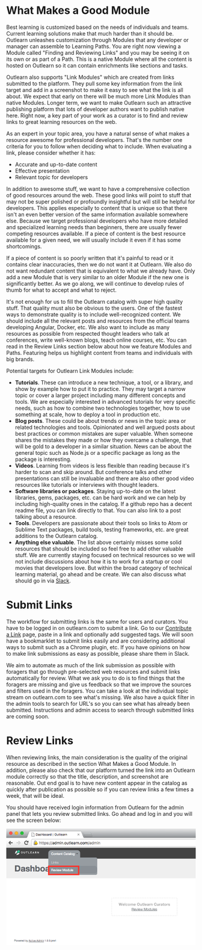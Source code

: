 <!--
{
"name": "modules",
"version" : "0.1",
"title" : "Finding and Reviewing Links",
"description" : "Outlearn's master plan for finding all the awesomeness out there.",
"freshnessDate" : 2015-10-06,
"license" : "All Rights Reserved"
}
-->

<!-- @section -->

# What Makes a Good Module

Best learning is customized based on the needs of individuals and teams. Current learning solutions make that much harder than it should be. Outlearn unleashes customization through Modules that any developer or manager can assemble to Learning Paths. You are right now viewing a Module called "Finding and Reviewing Links" and you may be seeing it on its own or as part of a Path. This is a native Module where all the content is hosted on Outlearn so it can contain enrichments like sections and tasks.

Outlearn also supports "Link Modules" which are created from links submitted to the platform. They pull some key information from the link target and add in a screenshot to make it easy to see what the link is all about. We expect that early on there will be much more Link Modules than native Modules. Longer term, we want to make Outlearn such an attractive publishing platform that lots of developer authors want to publish native here. Right now, a key part of your work as a curator is to find and review links to great learning resources on the web.

As an expert in your topic area, you have a natural sense of what makes a resource awesome for professional developers. That's the number one criteria for you to follow when deciding what to include. When evaluating a link, please consider whether it has:

* Accurate and up-to-date content
* Effective presentation
* Relevant topic for developers

In addition to awesome stuff, we want to have a comprehensive collection of good resources around the web. These good links will point to stuff that may not be super polished or profoundly insightful but will still be helpful for developers. This applies especially to content that is unique so that there isn't an even better version of the same information available somewhere else. Because we target professional developers who have more detailed and specialized learning needs than beginners, there are usually fewer competing resources available. If a piece of content is the best resource available for a given need, we will usually include it even if it has some shortcomings.

If a piece of content is so poorly written that it's painful to read or it contains clear inaccuracies, then we do not want it at Outlearn. We also do not want redundant content that is equivalent to what we already have. Only add a new Module that is very similar to an older Module if the new one is significantly better. As we go along, we will continue to develop rules of thumb for what to accept and what to reject.

It's not enough for us to fill the Outlearn catalog with super high quality stuff. That quality must also be obvious to the users. One of the fastest ways to demonstrate quality is to include well-recognized content. We should include all the relevant posts and resources from the official teams developing Angular, Docker, etc. We also want to include as many resources as possible from respected thought leaders who talk at conferences, write well-known blogs, teach online courses, etc. You can read in the Review Links section below about how we feature Modules and Paths. Featuring helps us highlight content from teams and individuals with big brands.

Potential targets for Outlearn Link Modules include:

* **Tutorials**. These can introduce a new technique, a tool, or a library, and show by example how to put it to practice. They may target a narrow topic or cover a larger project including many different concepts and tools. We are especially interested in advanced tutorials for very specific needs, such as how to combine two technologies together, how to use something at scale, how to deploy a tool in production etc.
* **Blog posts**. These could be about trends or news in the topic area or related technologies and tools. Opinionated and well argued posts about best practices or common mistakes are super valuable. When someone shares the mistakes they made or how they overcame a challenge, that will be gold to a developer in a similar situation. News can be about the general topic such as Node.js or a specific package as long as the package is interesting.
* **Videos**. Learning from videos is less flexible than reading because it's harder to scan and skip around. But conference talks and other presentations can still be invaluable and there are also other good video resources like tutorials or interviews with thought leaders.
* **Software libraries or packages**. Staying up-to-date on the latest libraries, gems, packages, etc. can be hard work and we can help by including high-quality ones in the catalog. If a github repo has a decent readme file, you can link directly to that. You can also link to a post talking about a resource.
* **Tools**. Developers are passionate about their tools so links to Atom or Sublime Text packages, build tools, testing frameworks, etc. are great additions to the Outlearn catalog.
* **Anything else valuable**. The list above certainly misses some solid resources that should be included so feel free to add other valuable stuff.
We are currently staying focused on technical resources so we will not include discussions about how it is to work for a startup or cool movies that developers love. But within the broad category of technical learning material, go ahead and be create. We can also discuss what should go in via [Slack](https://outlearn.slack.com/messages/curators/).

<!-- @section -->

# Submit Links

The workflow for submitting links is the same for users and curators. You have to be logged in on outlearn.com to submit a link. Go to our [Contribute a Link](https://pilot.outlearn.com/links/contribute) page, paste in a link and optionally add suggested tags. We will soon have a bookmarklet to submit links easily and are considering additional ways to submit such as a Chrome plugin, etc. If you have opinions on how to make link submissions as easy as possible, please share them in Slack.

We aim to automate as much of the link submission as possible with foragers that go through pre-selected web resources and submit links automatically for review. What we ask you to do is to find things that the foragers are missing and give us feedback so that we improve the sources and filters used in the foragers. You can take a look at the individual topic stream on outlearn.com to see what's missing. We also have a quick filter in the admin tools to search for URL's so you can see what has already been submitted. Instructions and admin access to search through submitted links are coming soon.

<!-- @section -->

# Review Links

When reviewing links, the main consideration is the quality of the original resource as described in the section What Makes a Good Module. In addition, please also check that our platform turned the link into an Outlearn module correctly so that the title, description, and screenshot are reasonable. Out end goal is to have new content appear in the catalog as quickly after publication as possible so if you can review links a few times a week, that will be ideal.

You should have received login information from Outlearn for the admin panel that lets you review submitted links. Go ahead and log in and you will see the screen below:

![Outlearn Curator on LinkedIn](https://raw.githubusercontent.com/outlearn-content/assets/master/cc/navigate.png)








<!-- # Tagging

If a AngularJS or Node.js resource would also benefit people interested in JavaScript in general, go ahead and add the javascript tag.

When adding new tags, use these canonical tags (mainly borrowed from Stack Overflow). They are always lowercase, always one word with occasional multiword tags hyphenated:

* debugging
* angularjs
* node.js
* tips-and-tricks (use for best practices as well)
* common-mistakes
* continuous-integration
* continuous-delivery
* logging
* design-patterns -->
